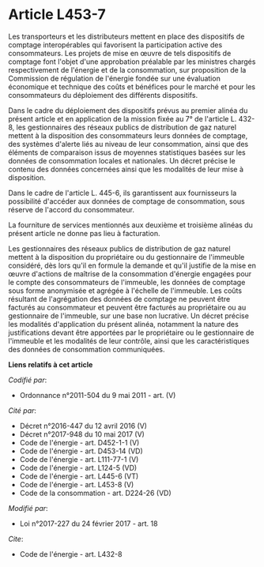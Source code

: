 # Article L453-7

Les transporteurs et les distributeurs mettent en place des dispositifs de comptage interopérables qui favorisent la
participation active des consommateurs. Les projets de mise en œuvre de tels dispositifs de comptage font l'objet d'une
approbation préalable par les ministres chargés respectivement de l'énergie et de la consommation, sur proposition de la
Commission de régulation de l'énergie fondée sur une évaluation économique et technique des coûts et bénéfices pour le marché
et pour les consommateurs du déploiement des différents dispositifs. 

Dans le cadre du déploiement des dispositifs prévus au premier alinéa du présent article et en application de la mission
fixée au 7° de l'article L. 432-8, les gestionnaires des réseaux publics de distribution de gaz naturel mettent à la
disposition des consommateurs leurs données de comptage, des systèmes d'alerte liés au niveau de leur consommation, ainsi que
des éléments de comparaison issus de moyennes statistiques basées sur les données de consommation locales et nationales. Un
décret précise le contenu des données concernées ainsi que les modalités de leur mise à disposition. 

Dans le cadre de l'article L. 445-6, ils garantissent aux fournisseurs la possibilité d'accéder aux données de comptage de
consommation, sous réserve de l'accord du consommateur. 

La fourniture de services mentionnés aux deuxième et troisième alinéas du présent article ne donne pas lieu à facturation. 

Les gestionnaires des réseaux publics de distribution de gaz naturel mettent à la disposition du propriétaire ou du
gestionnaire de l'immeuble considéré, dès lors qu'il en formule la demande et qu'il justifie de la mise en œuvre d'actions de
maîtrise de la consommation d'énergie engagées pour le compte des consommateurs de l'immeuble, les données de comptage sous
forme anonymisée et agrégée à l'échelle de l'immeuble. Les coûts résultant de l'agrégation des données de comptage ne peuvent
être facturés au consommateur et peuvent être facturés au propriétaire ou au gestionnaire de l'immeuble, sur une base non
lucrative. Un décret précise les modalités d'application du présent alinéa, notamment la nature des justifications devant
être apportées par le propriétaire ou le gestionnaire de l'immeuble et les modalités de leur contrôle, ainsi que les
caractéristiques des données de consommation communiquées.

**Liens relatifs à cet article**

_Codifié par_:

  - Ordonnance n°2011-504 du 9 mai 2011 - art. (V)

_Cité par_:

  - Décret n°2016-447 du 12 avril 2016 (V)
  - Décret n°2017-948 du 10 mai 2017 (V)
  - Code de l'énergie - art. D452-1-1 (V)
  - Code de l'énergie - art. D453-14 (VD)
  - Code de l'énergie - art. L111-77-1 (V)
  - Code de l'énergie - art. L124-5 (VD)
  - Code de l'énergie - art. L445-6 (VT)
  - Code de l'énergie - art. L453-8 (V)
  - Code de la consommation - art. D224-26 (VD)

_Modifié par_:

  - Loi n°2017-227 du 24 février 2017 - art. 18

_Cite_:

  - Code de l'énergie - art. L432-8
